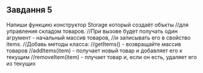 ## Завдання 5

Напиши функцию конструктор Storage который создаёт объкты
//для управления складом товаров.
//При вызове будет получать один агрумент - начальный массив товаров,
//и записывать его в свойство items.
//Добавь методы класса:
//getItems() - возвращайте массив товаров
//addItems(item) - получает новый товар и добавляет его к текущим
//removeItem(item) - плучает товар и, если он есть, удаляет его из текущих
